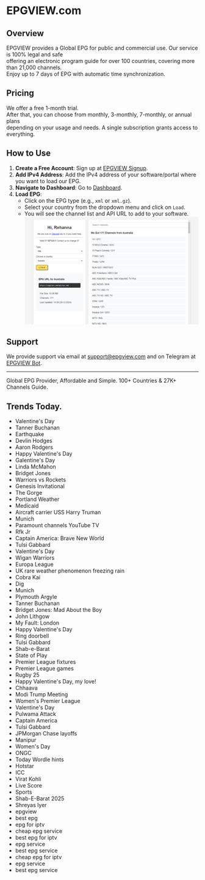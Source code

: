 # EPGVIEW.com



## Overview
EPGVIEW provides a Global EPG for public and commercial use. Our service is 100% legal and safe\
offering an electronic program guide for over 100 countries, covering more than 21,000 channels.\
Enjoy up to 7 days of EPG with automatic time synchronization.

## Pricing
We offer a free 1-month trial. \
After that, you can choose from monthly, 3-monthly, 7-monthly, or annual plans \
depending on your usage and needs. A single subscription grants access to everything.

## How to Use
1. **Create a Free Account**: Sign up at [EPGVIEW Signup](https://epgview.com/signup.php).
2. **Add IPv4 Address**: Add the IPv4 address of your software/portal where you want to load our EPG.
3. **Navigate to Dashboard**: Go to [Dashboard](https://epgview.com/dashboard.php).
4. **Load EPG**:
   - Click on the EPG type (e.g., `xml` or `xml.gz`).
   - Select your country from the dropdown menu and click on `Load`.
   - You will see the channel list and API URL to add to your software.
![EPGVIEW](img/dashboard.png)
## Support
We provide support via email at [support@epgview.com](mailto:support@epgview.com) and on Telegram at [EPGVIEW Bot](https://t.me/epgview_bot).

---

Global EPG Provider, Affordable and Simple. 100+ Countries & 27K+ Channels Guide.

## Trends Today.

- Valentine's Day
- Tanner Buchanan
- Earthquake
- Devlin Hodges
- Aaron Rodgers
- Happy Valentine's Day
- Galentine's Day
- Linda McMahon
- Bridget Jones
- Warriors vs Rockets
- Genesis Invitational
- The Gorge
- Portland Weather
- Medicaid
- Aircraft carrier USS Harry Truman
- Munich
- Paramount channels YouTube TV
- Rfk Jr
- Captain America: Brave New World
- Tulsi Gabbard
- Valentine's Day
- Wigan Warriors
- Europa League
- UK rare weather phenomenon freezing rain
- Cobra Kai
- Dig
- Munich
- Plymouth Argyle
- Tanner Buchanan
- Bridget Jones: Mad About the Boy
- John Lithgow
- My Fault: London
- Happy Valentine's Day
- Ring doorbell
- Tulsi Gabbard
- Shab-e-Barat
- State of Play
- Premier League fixtures
- Premier League games
- Rugby 25
- Happy Valentine's Day, my love!
- Chhaava
- Modi Trump Meeting
- Women's Premier League
- Valentine's Day
- Pulwama Attack
- Captain America
- Tulsi Gabbard
- JPMorgan Chase layoffs
- Manipur
- Women's Day
- ONGC
- Today Wordle hints
- Hotstar
- ICC
- Virat Kohli
- Live Score
- Sports
- Shab-E-Barat 2025
- Shreyas Iyer
- epgview
- best epg
- epg for iptv
- cheap epg service
- best epg for iptv
- epg service
- best epg service
- cheap epg for iptv
- epg service
- best epg service
